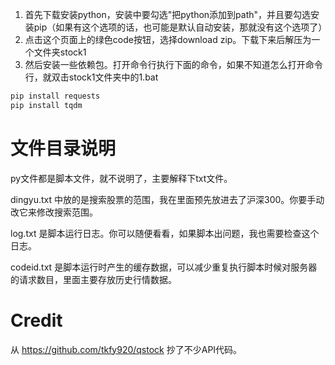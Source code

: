 1. 首先下载安装python，安装中要勾选"把python添加到path"，并且要勾选安装pip（如果有这个选项的话，也可能是默认自动安装，那就没有这个选项了）
2. 点击这个页面上的绿色code按钮，选择download zip。下载下来后解压为一个文件夹stock1
3. 然后安装一些依赖包。打开命令行执行下面的命令，如果不知道怎么打开命令行，就双击stock1文件夹中的1.bat
```bash
pip install requests
pip install tqdm
```

# 文件目录说明
py文件都是脚本文件，就不说明了，主要解释下txt文件。

dingyu.txt 中放的是搜索股票的范围，我在里面预先放进去了沪深300。你要手动改它来修改搜索范围。

log.txt 是脚本运行日志。你可以随便看看，如果脚本出问题，我也需要检查这个日志。

codeid.txt 是脚本运行时产生的缓存数据，可以减少重复执行脚本时候对服务器的请求数目，里面主要存放历史行情数据。

# Credit
从 https://github.com/tkfy920/qstock 抄了不少API代码。
